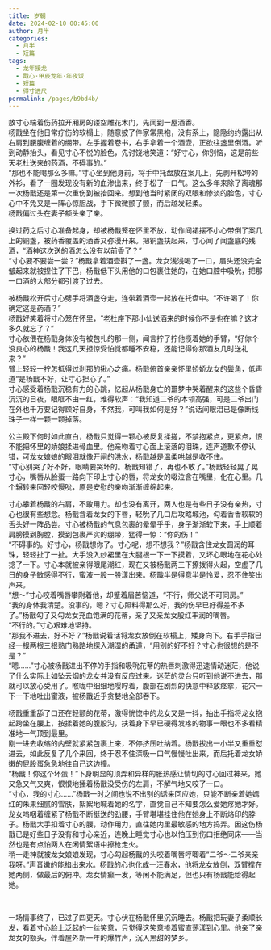 ```yaml
---
title: 岁朝
date: 2024-02-10 00:45:00
author: 月半
categories: 
  - 月半
  - 短篇
tags: 
  - 龙年接龙
  - 戬心·甲辰龙年·年夜饭
  - 短篇
  - 得寸进尺
permalink: /pages/b9bd4b/
---
```


敖寸心端着伤药拉开厢房的镂空雕花木门，先闻到一屋酒香。  
杨戬坐在他日常疗伤的软榻上，随意披了件家常黑袍，没有系上，隐隐约约露出从右肩到腰腹缠着的绷带。左手握着卷书，右手拿着一个酒壶，正欲往盏里倒酒。听到动静抬头，看见寸心不悦的脸色，先讨饶地笑道：“好寸心，你别恼，这是前些天老杜送来的药酒，不碍事的。”  
“那也不能喝那么多嘛。”寸心坐到他身前，将手中托盘放在案几上，先剥开松垮的外衫，看了一圈发现没有新的血渗出来，终于松了一口气。这么多年来除了离魂那一次杨戬还是第一次重伤到被抬回来。想到他当时紧闭的双眼和惨淡的脸色，寸心心中不免又是一阵心惊胆战，手下微微颤了颤，而后越发轻柔。  
杨戬偏过头在妻子额头亲了亲。

换过药之后寸心准备起身，却被杨戬笼在怀里不放，动作间裙摆不小心带倒了案几上的铜盏，被药香覆盖的酒香又弥漫开来。把铜盏扶起来，寸心闻了闻盏底的残酒，“酒神这次送的酒怎么没有以前香了？”  
“寸心要不要尝一尝？”杨戬拿着酒壶斟了一盏。龙女浅浅喝了一口，眉头还没完全皱起来就被捏住了下巴，杨戬低下头用他的口包裹住她的，在她口腔中吸吮，把那一口酒的大部分都引渡了过去。

被杨戬松开后寸心劈手将酒盏夺走，连带着酒壶一起放在托盘中。“不许喝了！你确定这是药酒？”  
杨戬好笑着将寸心笼在怀里，“老杜座下那小仙送酒来的时候你不是也在嘛？这才多久就忘了？”  
寸心依偎在杨戬身体没有被包扎的那一侧，闻言拧了拧他揽着她的手臂，“好你个没良心的杨戬！我这几天担惊受怕觉都睡不安稳，还能记得你那酒友几时送礼来？”  
臂上轻轻一拧怎抵得过刹那的揪心之痛。杨戬俯首亲亲怀里娇娇龙女的鬓角，低声道“是杨戬不好，让寸心担心了。”  
寸心感受着杨戬沉稳有力的心跳，忆起从杨戬身亡的噩梦中哭着醒来的这些个昏昏沉沉的日夜，眼眶不由一红，难得软声：“我知道二爷的本领高强，可是二爷出门在外也千万要记得顾好自身，不然我，可叫我如何是好？”说话间眼泪已是像断线珠子一样一颗一颗掉落。

公主殿下何时如此直白，杨戬只觉得一颗心被反复揉搓，不禁抱紧点，更紧点，恨不能把怀里的娇娘揉进骨血里。他亲吻着寸心面上滚落的泪珠，连声道歉不停认错，可龙女娘娘的眼泪就像开闸的洪水，杨戬越是温柔哄越是收不住。  
“寸心别哭了好不好，眼睛要哭坏的。杨戬知错了，再也不敢了。”杨戬轻轻晃了晃寸心，嘴唇从脸蛋一路向下印上寸心的唇，将龙女的啜泣含在嘴里，化在心里。几个辗转来回轻咬慢吮，原是安慰的亲吻渐渐缠绵起来。

寸心攀着杨戬的右肩，不敢用力。却也没有离开，两人也是有些日子没有亲热，寸心也很有些想念。杨戬含着龙女的下唇，轻吮了几口后攻略城池，勾着香香软软的舌头好一阵品尝。寸心被杨戬的气息包裹的晕晕乎乎，身子渐渐软下来，手上顺着肩膀摸到胸膛，摸到包裹严实的绷带，猛得一惊：“你的伤！”  
“不碍事的。好寸心，杨戬想你了。寸心呢，想不想我？”杨戬含住龙女圆润的耳珠，轻轻扯了一扯。大手没入纱裙里在大腿根一下一下摸着，又坏心眼地在花心处捻了一下。寸心本就被亲得眼尾潮红，现在又被杨戬两三下撩拨得火起，空虚了几日的身子敏感得不行，蜜液一股一股漾出来。杨戬半是得意半是怜爱，忍不住笑出声来。  
“想～”寸心咬着嘴唇攀附着他，却蹙着眉苦恼道，“不行，师父说不可同房。”  
“我的身体我清楚。没事的，嗯？寸心照料得那么好，我的伤早已好得差不多了。”杨戬勾了又勾龙女充血饱满的花蒂，亲了又亲龙女殷红丰润的嘴唇。  
“不行的。”寸心艰难地坚持。  
“那我不进去，好不好？”杨戬说着话将龙女放倒在软榻上，矮身向下。右手手指已经一根两根三根熟门熟路地探入潮湿的甬道，“用别的好不好？寸心也很想的是不是？”  
“嗯......”寸心被杨戬进出不停的手指和吸吮花蒂的热唇刺激得迅速情动迷茫，他说了什么实际上如坠云烟的龙女并没有反应过来。迷茫的灵台只听到他说不进去，那就可以放心受用了。喉咙中细细地嘤咛着，腹部在剧烈的快意中释放痉挛，花穴一下一下地吐出蜜液，被杨戬近乎贪婪地全部吞下。

杨戬重重舔了口还在轻颤的花蒂，激得恍惚中的龙女又是一抖，抽出手指将龙女抱起跨坐在腰上，按揉着她的腹股沟，扶着身下早已硬得发疼的物事一眼也不多看精准地一气顶到最里。  
刚一进去收缩的内壁就紧紧包裹上来，不停挤压吐纳着。杨戬拔出一小半又重重怼进去，如此反复了几个来回，终于忍不住深吸一口气慢慢吐出来，而后托着龙女娇嫩的屁股蛋急急地往自己这边撞。  
“杨戬！你这个坏蛋！”下身明显的顶弄和异样的胀热感让情切的寸心回过神来，她又急又气又爽，恨恨地捶着杨戬没受伤的左肩，不解气地又咬了一口。  
“寸心，我的寸心......”杨戬一时之间也说不出别的话来回应她，只能不断亲着她嫣红的朱果细腻的雪肤，絮絮地喊着她的名字，直觉自己不知要怎么爱她疼她才好。  
龙女呜咽着缠紧了杨戬不断挺送的劲腰，手臂堪堪挂住他在她身上不断烙印的脖子。杨戬大手扣着寸心的腰，动作用力，直往她内里最敏感的地方捣弄。因这伤杨戬已是好些日子没有和寸心亲近，连晚上睡觉寸心也以怕压到伤口拒绝同床——当然也是有点怕两人在闲情絮语中擦枪走火。  
稍一走神就被龙女娘娘发现，寸心勾起杨戬的头咬着嘴唇哼唧着“二爷～二爷亲亲我呀。”声音嫩的能掐出来水。杨戬的心也化成一汪春水，他将龙女放倒，双臂撑在她两侧，做最后的俯冲。龙女情癫一发，等闲不能满足，但也只有杨戬能给得起她。

<br/>

一场情事终了，已过了四更天。寸心伏在杨戬怀里沉沉睡去。杨戬把玩妻子柔顺长发，看着寸心脸上泛起的一丝笑意，只觉得这笑意掺着蜜直荡漾到心里。他亲了亲龙女的额头，伴着屋外新一年的爆竹声，沉入黑甜的梦乡。  

